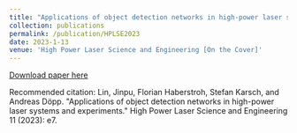 ```yaml
---
title: "Applications of object detection networks in high-power laser systems and experiments"
collection: publications
permalink: /publication/HPLSE2023
date: 2023-1-13
venue: 'High Power Laser Science and Engineering [On the Cover]'
---
```


[Download paper here](https://www.cambridge.org/core/journals/high-power-laser-science-and-engineering/article/applications-of-object-detection-networks-in-highpower-laser-systems-and-experiments/148C972484FA63FAB07A4435A710198F)

Recommended citation: Lin, Jinpu, Florian Haberstroh, Stefan Karsch, and Andreas Döpp. "Applications of object detection networks in high-power laser systems and experiments." High Power Laser Science and Engineering 11 (2023): e7.